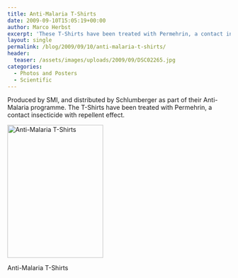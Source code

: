 ```yaml
---
title: Anti-Malaria T-Shirts
date: 2009-09-10T15:05:19+00:00
author: Marco Herbst
excerpt: 'These T-Shirts have been treated with Permehrin, a contact insecticide with a repellent effect.  '
layout: single
permalink: /blog/2009/09/10/anti-malaria-t-shirts/
header:
  teaser: /assets/images/uploads/2009/09/DSC02265.jpg
categories:
  - Photos and Posters
  - Scientific
---
```

Produced by SMI, and distributed by Schlumberger as part of their Anti-Malaria programme. The T-Shirts have been treated with Permehrin, a contact insecticide with repellent effect.

<div id="attachment_247" style="width: 226px" class="wp-caption alignnone">
  <a href="{{ base }}/assets/images/uploads/2009/09/DSC02265.jpg"><img class="size-medium wp-image-247" title="Anti-Malaria T-Shirts" alt="Anti-Malaria T-Shirts" src="{{ base }}/assets/images/uploads/2009/09/DSC02265.jpg" width="216" height="300" /></a>
  
  <p class="wp-caption-text">
    Anti-Malaria T-Shirts
  </p>
</div>

<div>
</div>